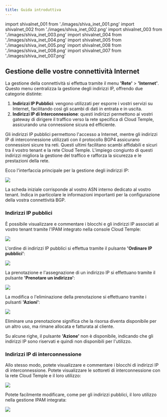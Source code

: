 ```yaml
---
title: Guida introduttiva
---
```

import shivaInet_001 from './images/shiva_inet_001.png'
import shivaInet_002 from './images/shiva_inet_002.png'
import shivaInet_003 from './images/shiva_inet_003.png'
import shivaInet_004 from './images/shiva_inet_004.png'
import shivaInet_005 from './images/shiva_inet_005.png'
import shivaInet_008 from './images/shiva_inet_008.png'
import shivaInet_007 from './images/shiva_inet_007.png'

## Gestione delle vostre connettività Internet

La gestione della connettività si effettua tramite il menu **'Rete'** > **'Internet'**. Questo menu centralizza la gestione degli indirizzi IP, offrendo due categorie distinte:

1. **Indirizzi IP Pubblici**: vengono utilizzati per esporre i vostri servizi su Internet, facilitando così gli scambi di dati in entrata e in uscita.
2. **Indirizzi IP di Interconnessione**: questi indirizzi permettono ai vostri gateway di dirigere il traffico verso la rete specifica di Cloud Temple, assicurando una connessione sicura ed efficiente.

Gli indirizzi IP pubblici permettono l'accesso a Internet, mentre gli indirizzi IP di interconnessione utilizzati con il protocollo BGP4 assicurano connessioni sicure tra reti. Questi ultimi facilitano scambi affidabili e sicuri tra il vostro tenant e la rete Cloud Temple. L'impiego congiunto di questi indirizzi migliora la gestione del traffico e rafforza la sicurezza e le prestazioni della rete.

Ecco l'interfaccia principale per la gestione degli indirizzi IP:

<img src={shivaInet_001} />

La scheda iniziale corrisponde al vostro ASN interno dedicato al vostro tenant. Indica in particolare le informazioni importanti per la configurazione della vostra connettività BGP.

### Indirizzi IP pubblici

È possibile visualizzare e commentare i blocchi e gli indirizzi IP associati al vostro tenant tramite l'IPAM integrato nella console Cloud Temple:

<img src={shivaInet_002} />

L'ordine di indirizzi IP pubblici si effettua tramite il pulsante **'Ordinare IP pubblici'**:

<img src={shivaInet_003} />

La prenotazione e l'assegnazione di un indirizzo IP si effettuano tramite il pulsante **'Prenotare un indirizzo'**:

<img src={shivaInet_004} />

La modifica o l'eliminazione della prenotazione si effettuano tramite i pulsanti **'Azioni'**:

<img src={shivaInet_005} />

Eliminare una prenotazione significa che la risorsa diventa disponibile per un altro uso, ma rimane allocata e fatturata al cliente.

Su alcune righe, il pulsante **'Azione'** non è disponibile, indicando che gli indirizzi IP sono riservati e quindi non disponibili per l'utilizzo.

### Indirizzi IP di interconnessione

Allo stesso modo, potete visualizzare e commentare i blocchi di indirizzi IP di interconnessione. Potete visualizzare le sottoreti di interconnessione con la rete Cloud Temple e il loro utilizzo:

<img src={shivaInet_008} />

Potete facilmente modificare, come per gli indirizzi pubblici, il loro utilizzo nella gestione IPAM integrata:

<img src={shivaInet_007} />
